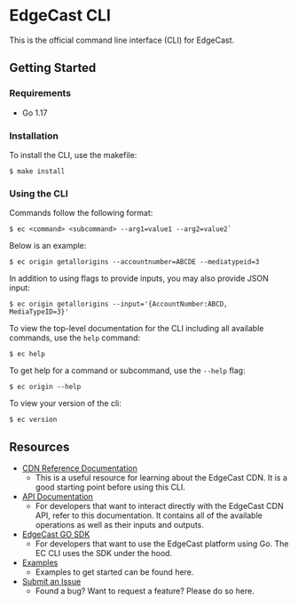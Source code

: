 # EdgeCast CLI

This is the official command line interface (CLI) for EdgeCast.

## Getting Started

### Requirements
- Go 1.17

### Installation
To install the CLI, use the makefile:
```
$ make install
```

### Using the CLI
Commands follow the following format:
```
$ ec <command> <subcommand> --arg1=value1 --arg2=value2`
```

Below is an example:
```
$ ec origin getallorigins --accountnumber=ABCDE --mediatypeid=3
```

In addition to using flags to provide inputs, you may also provide JSON input:
```
$ ec origin getallorigins --input='{AccountNumber:ABCD, MediaTypeID=3}'
```

To view the top-level documentation for the CLI including all available commands, use the `help` command:
```
$ ec help
```

To get help for a command or subcommand, use the `--help` flag:
```
$ ec origin --help
```

To view your version of the cli:
```
$ ec version
```

## Resources

* [CDN Reference Documentation](https://docs.edgecast.com/cdn/index.html)
    * This is a useful resource for learning about the EdgeCast CDN. It is a good starting point before using this CLI.
* [API Documentation](https://docs.edgecast.com/cdn/index.html#REST-API.htm%3FTocPath%3D_____8)
    * For developers that want to interact directly with the EdgeCast CDN API, refer to this documentation. It contains all of the available operations as well as their inputs and outputs.
* [EdgeCast GO SDK](https://github.com/EdgeCast/ec-sdk-go)
    * For developers that want to use the EdgeCast platform using Go. The EC CLI uses the SDK under the hood.
* [Examples](https://github.com/EdgeCast/ec-cli/tree/main/example)
    * Examples to get started can be found here.
* [Submit an Issue](https://github.com/EdgeCast/ec-cli/issues)
    * Found a bug? Want to request a feature? Please do so here.